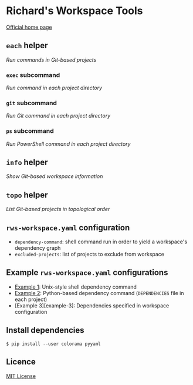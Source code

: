 # Richard's Workspace Tools

[Official home page][home]

## `each` helper

_Run commands in Git-based projects_

### `exec` subcommand

_Run command in each project directory_

### `git` subcommand

_Run Git command in each project directory_

### `ps` subcommand

_Run PowerShell command in each project directory_

## `info` helper

_Show Git-based workspace information_

## `topo` helper

_List Git-based projects in topological order_

## `rws-workspace.yaml` configuration

* `dependency-command`: shell command run in order to yield a workspace's dependency graph
* `excluded-projects`: list of projects to exclude from workspace

## Example `rws-workspace.yaml` configurations

* [Example 1][example-1]: Unix-style shell dependency command
* [Example 2][example-2]: Python-based dependency command (`DEPENDENCIES` file in each project)
* [Example 3][example-3]: Dependencies specified in workspace configuration

## Install dependencies

```
$ pip install --user colorama pyyaml
```

## Licence

[MIT License][licence]

[home]: https://github.com/rcook/rws
[licence]: LICENSE
[example-1]: examples/rws-workspace1.yaml
[example-2]: examples/rws-workspace2.yaml
